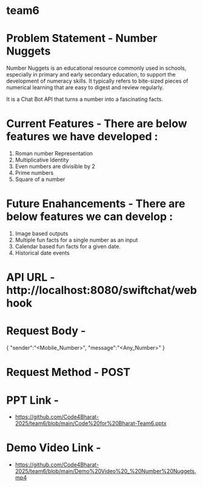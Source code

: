 # team6

# Problem Statement - Number Nuggets

Number Nuggets is an educational resource commonly used in schools, especially in primary and early secondary education, to support the development of numeracy skills. It typically refers to bite-sized pieces of numerical learning that are easy to digest and review regularly. 

It is a Chat Bot API that turns a number into a fascinating facts.

# Current Features - There are below features we have developed :
1. Roman number Representation
2. Multiplicative Identity
3. Even numbers are divisible by 2
4. Prime numbers
5. Square of a number

# Future Enahancements - There are below features we can develop :
1. Image based outputs
2. Multiple fun facts for a single number as an input
3. Calendar based fun facts for a given date.
4. Historical date events

# API URL - http://localhost:8080/swiftchat/webhook
# Request Body -
{
    "sender":"<Mobile_Number>‬",
    "message":"<Any_Number>"
}
# Request Method - POST

# PPT Link - 
- https://github.com/Code4Bharat-2025/team6/blob/main/Code%20for%20Bharat-Team6.pptx

# Demo Video Link - 
- https://github.com/Code4Bharat-2025/team6/blob/main/Demo%20Video%20_%20Number%20Nuggets.mp4

